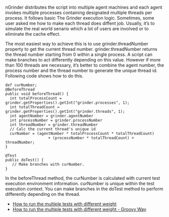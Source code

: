nGrinder distributes the script into multiple agent machines and each agent invokes multiple processes  containing designated multiple threads per process. It follows basic The Grinder execution logic. Sometimes, some user asked me how to make each thread does diffent job. Usually, it’s to simulate the real world senario which a lot of users are involved or to eliminate the cache effect.

The most easiest way to achieve this is to use grinder.threadNumber property to get the current thread number. grinder.threadNumber returns the thread number starting from 0 within a single process. A script can make branches to act differently depending on this value. However if more than 100 threads are necessary, it’s better to combine the agent number, the process number and the thread number to generate the unique thread id. Following code shows how to do this.
```
def curNumber;
@BeforeThread
public void beforeThread() {
  int totalProcessCount = grinder.getProperties().getInt("grinder.processes", 1);
  int totalThreadCount = grinder.getProperties().getInt("grinder.threads", 1);
  int agentNumber = grinder.agentNumber
  int processNumber = grinder.processNumber
  int threadNumber = grinder.threadNumber
  // Calc the current thread's unique id
  curNumber = (agentNumber * totalProcessCount * totalThreadCount)
                   + (processNumber * totalThreadCount) + threadNumber;
}
 
@Test
public doTest() {
   // Make branches with curNumber.
}
```

In the beforeThread method, the curNumber is calculated with current test execution environment information. curNumber is unique within the test execution context. You can make branches in the doTest method to perform differently depending on the thread.
- [How to run the multiple tests with different weight](how-to-run-the-multiple-tests-with-different-weight)
- [How to run the multiple tests with different weight - Groovy Way](How-to-run-the-multiple-tests-with-different-weight---Groovy-way)